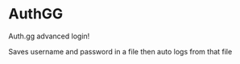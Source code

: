 # AuthGG
Auth.gg advanced login!

Saves username and password in a file then auto logs from that file
